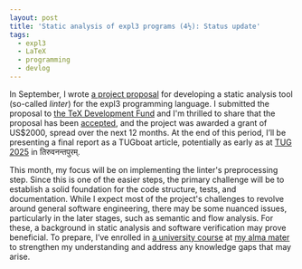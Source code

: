 ```yaml
---
layout: post
title: 'Static analysis of expl3 programs (4½): Status update'
tags:
  - expl3
  - LaTeX
  - programming
  - devlog
---
```


In September, I wrote [a project proposal][1] for developing a static analysis tool (so-called *linter*) for the expl3 programming language. I submitted the proposal to [the TeX Development Fund][2] and I'm thrilled to share that the proposal has been [accepted][3], and the project was awarded a grant of US$2000, spread over the next 12 months. At the end of this period, I’ll be presenting a final report as a TUGboat article, potentially as early as at [TUG 2025][6] in तिरुवनन्तपुरम्.

This month, my focus will be on implementing the linter's preprocessing step. Since this is one of the easier steps, the primary challenge will be to establish a solid foundation for the code structure, tests, and documentation. While I expect most of the project's challenges to revolve around general software engineering, there may be some nuanced issues, particularly in the later stages, such as semantic and flow analysis. For these, a background in static analysis and software verification may prove beneficial. To prepare, I’ve enrolled in [a university course][4] at [my alma mater][5] to strengthen my understanding and address any knowledge gaps that may arise.

 [1]: https://tug.org/tc/devfund/documents/2024-09-expltools.pdf
 [2]: https://tug.org/tc/devfund/application.html
 [3]: https://tug.org/tc/devfund/grants.html
 [4]: https://is.muni.cz/predmet/fi/podzim2024/IA159
 [5]: https://fi.muni.cz/
 [6]: https://tug.org/tug2025/